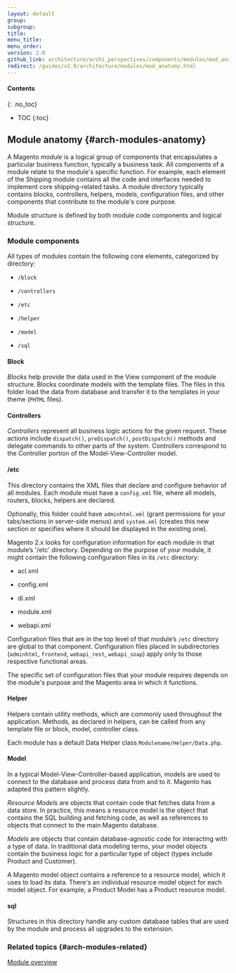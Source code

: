 ```yaml
---
layout: default
group:
subgroup:
title:
menu_title:
menu_order:
version: 2.0
github_link: architecture/archi_perspectives/components/modules/mod_anatomy.md
redirect: /guides/v2.0/architecture/modules/mod_anatomy.html
---
```


#### Contents
{: .no_toc}

* TOC
{:toc}

## Module anatomy {#arch-modules-anatomy}

A Magento <i>module</i> is a logical group of components that encapsulates a particular business function, typically a business task. All components of a module relate to the module's specific function. For example, each element of the Shipping module contains all the code and interfaces needed to implement core shipping-related tasks. A module directory typically contains blocks, controllers, helpers, models, configuration files, and other components that contribute to the module's core purpose.

Module structure is defined by both module code components and logical structure.

### Module components

All types of modules contain the following core elements, categorized by directory:

* `/block`

* `/controllers`

* `/etc`

* `/helper`

* `/model`

* `/sql`

#### Block

<i>Blocks</i> help provide the data used in the View component of the module structure. Blocks coordinate models with the template files. The files in this folder load the data from database and transfer it to the templates in your theme (`PHTML` files).

#### Controllers

<i>Controllers</i> represent all business logic actions for the given request. These actions include `dispatch()`, `preDispatch()`, `postDispatch()` methods and delegate commands to other parts of the system. Controllers correspond to the Controller portion of the Model-View-Controller model.

#### /etc

This directory contains the XML files that declare and configure behavior of all modules. Each module must have a `config.xml` file, where  all models, routers, blocks, helpers are declared.

Optionally, this folder could have `adminhtml.xml` (grant permissions for your tabs/sections in server-side menus) and `system.xml` (creates this new section or specifies where it should be displayed in the existing one).

Magento 2.x looks for configuration information for each module in that module’s '/etc' directory. Depending on the purpose of your module, it might contain the following configuration files in its `/etc` directory:

* acl.xml

* config.xml

* di.xml

* module.xml

* webapi.xml

Configuration files that are in the top level of that module’s `/etc` directory are global to that component. Configuration files placed in subdirectories (`adminhtml`, `frontend`, `webapi_rest`, `webapi_soap`) apply only to those respective functional areas.

The specific set of configuration files that your module requires depends on the module's purpose and the Magento area in which it functions.

#### Helper

Helpers contain utility methods, which are commonly used throughout the application. Methods, as declared in helpers, can be called from any template file or block, model, controller class.

Each module has a default Data Helper class `Modulename/Helper/Data.php`.

#### Model
In a typical Model-View-Controller-based application, models are used to connect to the database and process  data from and to it. Magento has adapted this pattern slightly.

<i>Resource Models</i> are objects that contain code that fetches data from a data store. In practice, this means a resource model is the object that contains the SQL building and fetching code, as well as references to objects that connect to the main Magento database.

<i>Models</i> are objects that contain database-agnostic code for interacting with a type of data. In traditional data modeling terms, your model objects contain the business logic for a particular type of object (types include Product and Customer).

A Magento model object contains a reference to a resource model, which it uses to load its data. There's an individual resource model object for each model object. For example, a Product Model has a Product resource model.

#### sql
Structures in this directory handle any custom database tables that are used by the module and process all upgrades to the extension.

### Related topics {#arch-modules-related}

<a href="{{page.baseurl}}architecture/archi_perspectives/components/modules/mod_intro.html">Module overview</a>

